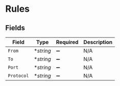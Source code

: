 # Rules


## Fields

| Field              | Type               | Required           | Description        |
| ------------------ | ------------------ | ------------------ | ------------------ |
| `From`             | **string*          | :heavy_minus_sign: | N/A                |
| `To`               | **string*          | :heavy_minus_sign: | N/A                |
| `Port`             | **string*          | :heavy_minus_sign: | N/A                |
| `Protocol`         | **string*          | :heavy_minus_sign: | N/A                |